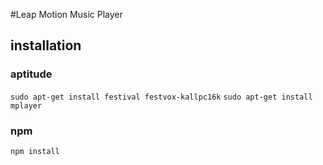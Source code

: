 #Leap Motion Music Player

## installation

### aptitude

```` sudo apt-get install festival festvox-kallpc16k ````
```` sudo apt-get install mplayer ````

### npm

```` npm install ````